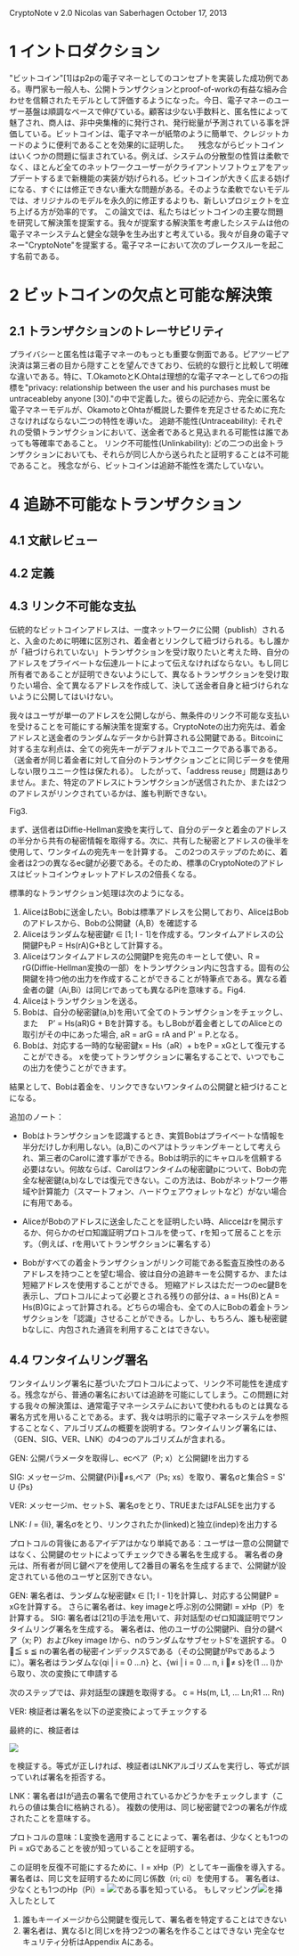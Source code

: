 CryptoNote v 2.0
Nicolas van Saberhagen
October 17, 2013
# 1 イントロダクション
 "ビットコイン"[1]はp2pの電子マネーとしてのコンセプトを実装した成功例である。専門家も一般人も、公開トランザクションとproof-of-workの有益な組み合わせを信頼されたモデルとして評価するようになった。今日、電子マネーのユーザー基盤は順調なペースで伸びている。顧客は少ない手数料と、匿名性によって魅了され、商人は、非中央集権的に発行され、発行総量が予測されている事を評価している。ビットコインは、電子マネーが紙幣のように簡単で、クレジットカードのように便利であることを効果的に証明した。
　残念ながらビットコインはいくつかの問題に悩まされている。例えば、システムの分散型の性質は柔軟でなく、ほとんど全てのネットワークユーザーがクライアントソフトウェアをアップデートするまで新機能の実装が妨げられる。ビットコインが大きく広まる妨げになる、すぐには修正できない重大な問題がある。そのような柔軟でないモデルでは、オリジナルのモデルを永久的に修正するよりも、新しいプロジェクトを立ち上げる方が効率的です。
 この論文では、私たちはビットコインの主要な問題を研究して解決策を提案する。我々が提案する解決策を考慮したシステムは他の電子マネーシステムと健全な競争を生み出すと考えている。我々が自身の電子マネー"CryptoNote"を提案する。電子マネーにおいて次のブレークスルーを起こす名前である。

# 2 ビットコインの欠点と可能な解決策
## 2.1 トランザクションのトレーサビリティ
プライバシーと匿名性は電子マネーのもっとも重要な側面である。ピアツーピア決済は第三者の目から隠すことを望んできており、伝統的な銀行と比較して明確な違いである。特に、T.OkamotoとK.Ohtaは理想的な電子マネーとして6つの指標を"privacy: relationship between the user and his purchases must be untraceableby anyone [30]."の中で定義した。彼らの記述から、完全に匿名な電子マネーモデルが、OkamotoとOhtaが概説した要件を充足させるために充たさなければならない二つの特性を導いた。
 追跡不能性(Untraceability): それぞれの受領トランザクションにおいて、送金者であると見込まれる可能性は誰であっても等確率であること。
 リンク不可能性(Unlinkability): どの二つの出金トランザクションにおいても、それらが同じ人から送られたと証明することは不可能であること。
残念ながら、ビットコインは追跡不能性を満たしていない。

# 4 追跡不可能なトランザクション
## 4.1 文献レビュー
## 4.2 定義
## 4.3 リンク不可能な支払
伝統的なビットコインアドレスは、一度ネットワークに公開（publish）されると、入金のために明確に区別され、着金者とリンクして紐づけられる。もし誰かが「紐づけられていない」トランザクションを受け取りたいと考えた時、自分のアドレスをプライベートな伝達ルートによって伝えなければならない。もし同じ所有者であることが証明できないようにして、異なるトランザクションを受け取りたい場合、全て異なるアドレスを作成して、決して送金者自身と紐づけられないように公開してはいけない。

我々はユーザが単一のアドレスを公開しながら、無条件のリンク不可能な支払いを受けることを可能にする解決策を提案する。CryptoNoteの出力宛先は、着金アドレスと送金者のランダムなデータから計算される公開鍵である。Bitcoinに対する主な利点は、全ての宛先キーがデフォルトでユニークである事である。（送金者が同じ着金者に対して自分のトランザクションごとに同じデータを使用しない限りユニーク性は保たれる）。 したがって、「address reuse」問題はありません。また、特定のアドレスにトランザクションが送信されたか、または2つのアドレスがリンクされているかは、誰も判断できない。

Fig3.

まず、送信者はDiffie-Hellman変換を実行して、自分のデータと着金のアドレスの半分から共有の秘密情報を取得する。次に、共有した秘密とアドレスの後半を使用して、ワンタイムの宛先キーを計算する。 
この2つのステップのために、着金者は2つの異なるec鍵が必要である。そのため、標準のCryptoNoteのアドレスはビットコインウォレットアドレスの2倍長くなる。

標準的なトランザクション処理は次のようになる。

1. AliceはBobに送金したい。Bobは標準アドレスを公開しており、AliceはBobのアドレスから、Bobの公開鍵（A,B）を確認する
1. Aliceはランダムな秘密鍵r ∈ [1; l - 1]を作成する。ワンタイムアドレスの公開鍵PもP = Hs(rA)G+Bとして計算する。
1. Aliceはワンタイムアドレスの公開鍵Pを宛先のキーとして使い、R = rG(Diffie-Hellman変換の一部）をトランザクション内に包含する。固有の公開鍵を持つ他の出力を作成することができることが特筆点である。異なる着金者の鍵（Ai,Bi）は同じrであっても異なるPiを意味する。Fig4.
1. Aliceはトランザクションを送る。
1. Bobは、自分の秘密鍵(a,b)を用いて全てのトランザクションをチェックし、また
　P’ = Hs(aR)G + Bを計算する。もしBobが着金者としてのAliceとの取引がその中にあった場合,
aR = arG = rA and P' = P.となる。
1. Bobは、対応する一時的な秘密鍵x = Hs（aR）+ bをP = xGとして復元することができる。
  xを使ってトランザクションに署名することで、いつでもこの出力を使うことができます。

結果として、Bobは着金を、リンクできないワンタイムの公開鍵と紐づけることになる。

追加のノート：

- Bobはトランザクションを認識するとき、実質Bobはプライベートな情報を半分だけしか利用しない。(a,B)このペアはトラッキングキーとして考えられ、第三者のCarolに渡す事ができる。Bobは明示的にキャロルを信頼する必要はない。何故ならば、Carolはワンタイムの秘密鍵pについて、Bobの完全な秘密鍵(a,b)なしでは復元できない。この方法は、Bobがネットワーク帯域や計算能力（スマートフォン、ハードウェアウォレットなど）がない場合に有用である。

- AliceがBobのアドレスに送金したことを証明したい時、Alicceはrを開示するか、何らかのゼロ知識証明プロトコルを使って、rを知って居ることを示す。（例えば、rを用いてトランザクションに署名する）

- Bobがすべての着金トランザクションがリンク可能である監査互換性のあるアドレスを持つことを望む場合、彼は自分の追跡キーを公開するか、または短縮アドレスを使用することができる。 短縮アドレスはただ一つのec鍵Bを表示し、プロトコルによって必要とされる残りの部分は、a = Hs(B)とA = Hs(B)Gによって計算される。どちらの場合も、全ての人にBobの着金トランザクションを「認識」させることができる。しかし、もちろん、誰も秘密鍵bなしに、内包された通貨を利用することはできない。

## 4.4 ワンタイムリング署名
ワンタイムリング署名に基づいたプロトコルによって、リンク不可能性を達成する。残念ながら、普通の署名においては追跡を可能にしてしまう。この問題に対する我々の解決策は、通常電子マネーシステムにおいて使われるものとは異なる署名方式を用いることである。まず、我々は明示的に電子マネーシステムを参照することなく、アルゴリズムの概要を説明する。ワンタイムリング署名には、（GEN、SIG、VER、LNK）の4つのアルゴリズムが含まれる。

GEN: 公開パラメータを取得し、ecペア（P; x）と公開鍵Iを出力する

SIG: メッセージm、公開鍵{Pi}i≠s,ペア（Ps; xs）を取り、署名σと集合S = S' U {Ps}

VER: メッセージm、セットS、署名σをとり、TRUEまたはFALSEを出力する

LNK: _I_ = {Ii}, 署名σをとり、リンクされたか(linked)と独立(indep)を出力する

プロトコルの背後にあるアイデアはかなり単純である：ユーザは一意の公開鍵ではなく、公開鍵のセットによってチェックできる署名を生成する。 署名者の身元は、所有者が同じ鍵ペアを使用して2番目の署名を生成するまで、公開鍵が設定されている他のユーザと区別できない。

GEN: 署名者は、ランダムな秘密鍵x ∈ [1; l - 1]を計算し、対応する公開鍵P = xGを計算する。 さらに署名者は、key imageと呼ぶ別の公開鍵I = xHp（P）を計算する。
SIG: 署名者は[21]の手法を用いて、非対話型のゼロ知識証明でワンタイムリング署名を生成する。 署名者は、他のユーザの公開鍵Pi、自分の鍵ペア（x; P）およびkey image Iから、nのランダムなサブセットS'を選択する。 0 ≦ s ≦ nの署名者の秘密インデックスSである（その公開鍵がPsであるように）。署名者はランダムな{qi | i = 0 ...n} と、{wi | i = 0 ... n, i ≠ s}を(1 ... l)から取り、次の変換にて申請する

次のステップでは、非対話型の課題を取得する。
  c = Hs(m, L1, ... Ln;R1 ... Rn)

VER: 検証者は署名を以下の逆変換によってチェックする

最終的に、検証者は

<img src="https://latex.codecogs.com/gif.latex?\sum_{i=0}^{n}&space;ci=Hs(m,{L'_{0}},....{L'_{n}},{R'_{0}},....{R'_{n}})&space;\mod&space;l" />

を検証する。等式が正しければ、検証者はLNKアルゴリズムを実行し、等式が誤っていれば署名を拒否する。

LNK：署名者はIが過去の署名で使用されているかどうかをチェックします（これらの値は集合Iに格納される）。 複数の使用は、同じ秘密鍵で2つの署名が作成されたことを意味する。

プロトコルの意味：L変換を適用することによって、署名者は、少なくとも1つのPi = xGであることを彼が知っていることを証明する。 

この証明を反復不可能にするために、I = xHp（P）としてキー画像を導入する。 署名者は、同じ文を証明するために同じ係数（ri; ci）を使用する。
署名者は、少なくとも1つのHp（Pi）= <img src="https://latex.codecogs.com/gif.latex?I\cdot&space;x^{-1}" >である事を知っている。
もしマッピング<img src="https://latex.codecogs.com/gif.latex?x\rightarrow&space;I" >を挿入したとして

1. 誰もキーイメージから公開鍵を復元して、署名者を特定することはできない
1. 署名者は、異なるIと同じxを持つ2つの署名を作ることはできない
完全なセキュリティ分析はAppendix Aにある。
